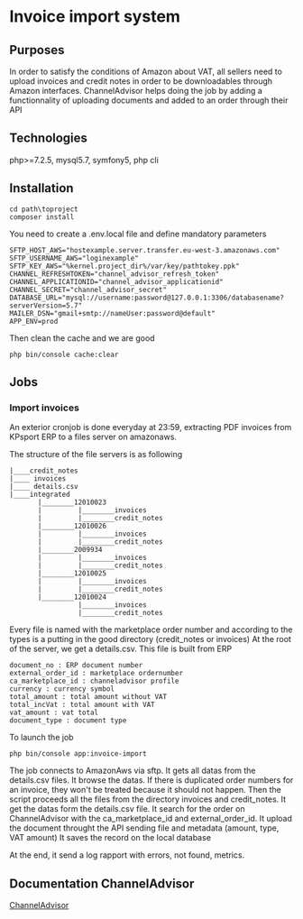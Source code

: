 # Invoice import system

## Purposes
In order to satisfy the conditions of Amazon about VAT, all sellers need to upload invoices and credit notes in order to be downloadables through Amazon interfaces.
ChannelAdvisor helps doing the job by adding a functionnality of uploading documents and added to an order through their API 

## Technologies
php>=7.2.5, mysql5.7, symfony5, php cli

## Installation
```
cd path\toproject
composer install
```

You need to create a .env.local file and define mandatory parameters
```
SFTP_HOST_AWS="hostexample.server.transfer.eu-west-3.amazonaws.com"
SFTP_USERNAME_AWS="loginexample"
SFTP_KEY_AWS="%kernel.project_dir%/var/key/pathtokey.ppk"
CHANNEL_REFRESHTOKEN="channel_advisor_refresh_token"
CHANNEL_APPLICATIONID="channel_advisor_applicationid"
CHANNEL_SECRET="channel_advisor_secret"
DATABASE_URL="mysql://username:password@127.0.0.1:3306/databasename?serverVersion=5.7"
MAILER_DSN="gmail+smtp://nameUser:password@default"
APP_ENV=prod
```
Then clean the cache and we are good

```
php bin/console cache:clear
```

## Jobs

### Import invoices
An exterior cronjob is done everyday at 23:59, extracting PDF invoices from KPsport ERP to a files server on amazonaws.

The structure of the file servers is as following

```
|____credit_notes
|____ invoices
|____ details.csv
|____integrated
       |________12010023
       |         |________invoices
       |         |________credit_notes
       |________12010026
       |         |________invoices
       |         |________credit_notes
       |________2009934
       |         |________invoices
       |         |________credit_notes
       |________12010025
       |         |________invoices
       |         |________credit_notes
       |________12010024
                 |________invoices
                 |________credit_notes
```

Every file is named with the marketplace order number and according to the types is a putting in the good directory (credit_notes or invoices) 
At the root of the server, we get a details.csv. This file is built from  ERP 

```
document_no : ERP document number
external_order_id : marketplace ordernumber
ca_marketplace_id : channeladvisor profile
currency : currency symbol
total_amount : total amount without VAT
total_incVat : total amount with VAT
vat_amount : vat total 
document_type : document type
```

To launch the job 

```
php bin/console app:invoice-import
```

The job connects to AmazonAws via sftp.
It gets all datas from the details.csv files.
It browse the datas. If there is duplicated order numbers for an invoice, they won't be treated because it should not happen.
Then the script proceeds all the files from the directory invoices and credit_notes.
It get the datas form the details.csv file.
It search for the order on ChannelAdvisor with the ca_marketplace_id and external_order_id.
It upload the document throught the API sending file and metadata (amount, type, VAT amount)
It saves the record on the local database

At the end, it send a log rapport with errors, not found, metrics.

## Documentation ChannelAdvisor
[ChannelAdvisor](https://developer.channeladvisor.com/working-with-orders/channel-documents/)
